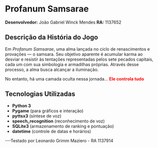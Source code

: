 # Profanum Samsarae

**Desenvolvedor:** João Gabriel Winck Mendes
**RA:** 1137652

## Descrição da História do Jogo

Em *Profanum Samsarae*, uma alma lançada no ciclo de renascimentos e provações — o samsara. Seu objetivo aparente é acumular karma ao desviar e resistir às tentações representadas pelos sete pecados capitais, cada um com sua simbologia e armadilhas próprias. Através desse processo, a alma busca alcançar a iluminação.

No entanto, há uma camada oculta nessa jornada...
    <span style="color:red"><strong>__Ele controla tudo__</strong></span>


## Tecnologias Utilizadas

- **Python 3**
- **Pygame** (para gráficos e interação)
- **pyttsx3** (síntese de voz)
- **speech_recognition** (reconhecimento de voz)
- **SQLite3** (armazenamento de ranking e pontuação)
- **datetime** (controle de datas e horários)

---Testado por Leonardo Grimm Maziero - RA 1137914
